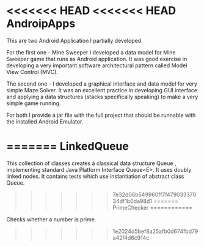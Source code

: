 <<<<<<< HEAD
<<<<<<< HEAD
AndroipApps
===========

This are two Android Application I partially developed. 

For the first one - Mine Sweeper I developed a data model for  Mine Sweeper game that runs as Android application. It was good exercise in developing a very important software architectural pattern called Model View Control (MVC).

The second one - I developed a graphical interface and data model for very simple Maze Solver. It was an excellent practice in developing GUI interface and applying a data structures (stacks specifically speaking) to make a very simple game running. 

For both I provide a jar file with the full project that should be runnable with the installed Android Emulator. 

=======
LinkedQueue
===========

This collection of classes creates a classical data structure Queue , implementing standard Java Platform Interface Queue&lt;E>. It uses doubly linked nodes. 
It contains tests which use instantiation of abstract class Queue. 
>>>>>>> 7e32d06b549960ff7f47903337034df1b0da98d1
=======
PrimeChecker
============

Checks whether a number is prime.
>>>>>>> 1e2024d5bef8a25afb0d674fbd79a42f4d6c914c
